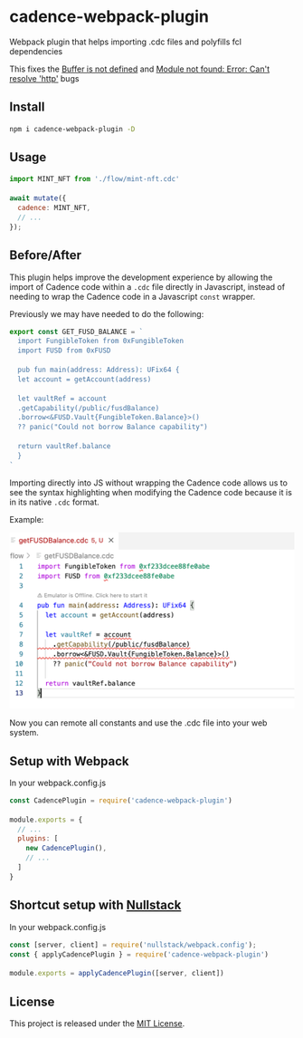 # cadence-webpack-plugin

Webpack plugin that helps importing .cdc files and polyfills fcl dependencies

This fixes the [Buffer is not defined](https://github.com/onflow/fcl-js/issues/1083) and [Module not found: Error: Can't resolve 'http'](https://github.com/onflow/fcl-js/issues/982) bugs

## Install
```sh
npm i cadence-webpack-plugin -D
```

## Usage

```js
import MINT_NFT from './flow/mint-nft.cdc'

await mutate({
  cadence: MINT_NFT,
  // ...
});
```


## Before/After

This plugin helps improve the development experience by allowing the import of Cadence code within a `.cdc` file directly in Javascript, instead of needing to wrap the Cadence code in a Javascript `const` wrapper.

Previously we may have needed to do the following:

```js
export const GET_FUSD_BALANCE = `
  import FungibleToken from 0xFungibleToken
  import FUSD from 0xFUSD

  pub fun main(address: Address): UFix64 {
  let account = getAccount(address)

  let vaultRef = account
  .getCapability(/public/fusdBalance)
  .borrow<&FUSD.Vault{FungibleToken.Balance}>()
  ?? panic("Could not borrow Balance capability")

  return vaultRef.balance
  }
`
```

Importing directly into JS without wrapping the Cadence code allows us to see the syntax highlighting when modifying the Cadence code because it is in its native `.cdc` format.

Example:

![image info](./public/assets/syntax.png)


Now you can remote all constants and use the .cdc file into your web system.


## Setup with Webpack

In your webpack.config.js

```js
const CadencePlugin = require('cadence-webpack-plugin')

module.exports = {
  // ...
  plugins: [
    new CadencePlugin(),
    // ...
  ]
}
```

## Shortcut setup with [Nullstack](https://nullstack.app)

In your webpack.config.js

```js
const [server, client] = require('nullstack/webpack.config');
const { applyCadencePlugin } = require('cadence-webpack-plugin')

module.exports = applyCadencePlugin([server, client])
```

## License

This project is released under the [MIT License](https://opensource.org/licenses/MIT).